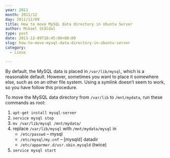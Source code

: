 ```yaml
---
year: 2011
month: 2011/12
day: 2011/12/09
title: How to move MySQL data directory in Ubuntu Server
author: Mikael Ståldal
type: post
date: 2011-12-09T10:45:00+00:00
slug: how-to-move-mysql-data-directory-in-ubuntu-server
category:
  - Linux

---
```

By default, the MySQL data is placed in `/var/lib/mysql`, which is a reasonable default. However, sometimes you want to place it somewhere else, such as on an other file system. Using a symlink doesn&#8217;t seem to work, so you have follow this procedure.

To move the MySQL data directory from `/var/lib` to `/mnt/mydata`, run these commands as root:

  1. `apt-get install mysql-server`
  2. `service mysql stop`
  3. `mv /var/lib/mysql /mnt/mydata/`
  4. replace `/var/lib/mysql` with `/mnt/mydata/mysql` in 
      * `/etc/passwd` &#8211; mysql
      * `/etc/mysql/my.cnf` &#8211; [mysqld] datadir
      * `/etc/apparmor.d/usr.sbin.mysqld` (twice)
  5. `service mysql start`
